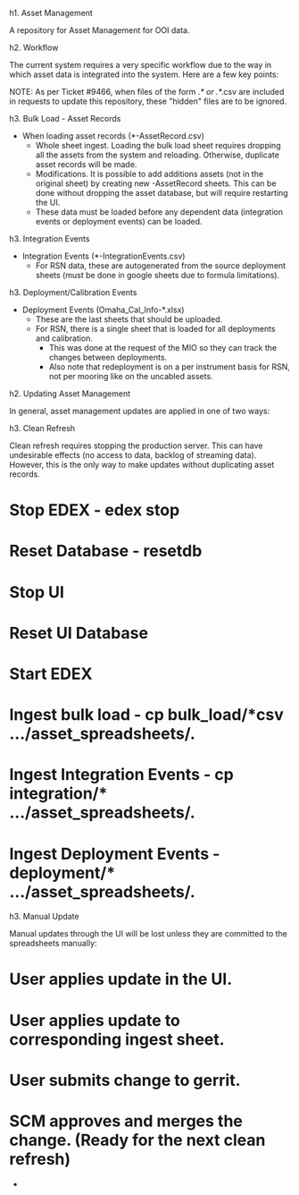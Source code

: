 h1. Asset Management

A repository for Asset Management for OOI data.

h2. Workflow

The current system requires a very specific workflow due to the way in which asset data is integrated into the system. Here are a few key points:

NOTE:  As per Ticket #9466, when files of the form 
	._* 	or 
	._*.csv 
are included in requests to update this repository,  these "hidden" files are to be ignored. 


h3. Bulk Load - Asset Records

* When loading asset records (*-AssetRecord.csv)
  * Whole sheet ingest. Loading the bulk load sheet requires dropping all the assets from the system and reloading. Otherwise, duplicate asset records will be made.
  * Modifications. It is possible to add additions assets (not in the original sheet) by creating new -AssetRecord sheets. This can be done without dropping the asset database, but will require restarting the UI.
  * These data must be loaded before any dependent data (integration events or deployment events) can be loaded.

h3. Integration Events

* Integration Events (*-IntegrationEvents.csv)
  * For RSN data, these are autogenerated from the source deployment sheets (must be done in google sheets due to formula limitations).

h3. Deployment/Calibration Events

* Deployment Events (Omaha_Cal_Info-*.xlsx)
  * These are the last sheets that should be uploaded.
  * For RSN, there is a single sheet that is loaded for all deployments and calibration. 
    * This was done at the request of the MIO so they can track the changes between deployments.
    * Also note that redeployment is on a per instrument basis for RSN, not per mooring like on the uncabled assets.

h2. Updating Asset Management

In general, asset management updates are applied in one of two ways:

h3. Clean Refresh

Clean refresh requires stopping the production server. This can have undesirable effects (no access to data, backlog of streaming data). However, this is the only way to make updates without duplicating asset records. 

# Stop EDEX - edex stop
# Reset Database - resetdb
# Stop UI
# Reset UI Database
# Start EDEX
# Ingest bulk load - cp bulk_load/*csv .../asset_spreadsheets/.
# Ingest Integration Events - cp integration/* .../asset_spreadsheets/.
# Ingest Deployment Events - deployment/* .../asset_spreadsheets/.

h3. Manual Update

Manual updates through the UI will be lost unless they are committed to the spreadsheets manually:
# User applies update in the UI.
# User applies update to corresponding ingest sheet.
# User submits change to gerrit.
# SCM approves and merges the change. (Ready for the next clean refresh)
- 
